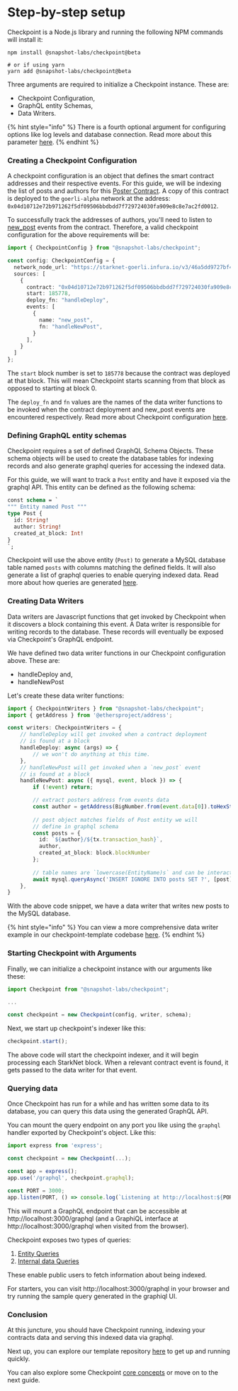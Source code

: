 # Step-by-step setup

Checkpoint is a Node.js library and running the following NPM commands will install it:

```
npm install @snapshot-labs/checkpoint@beta

# or if using yarn
yarn add @snapshot-labs/checkpoint@beta
```

Three arguments are required to initialize a Checkpoint instance. These are:

* Checkpoint Configuration,
* GraphQL entity Schemas,
* Data Writers.

{% hint style="info" %}
There is a fourth optional argument for configuring options like log levels and database connection. Read more about this parameter [here](advanced-options.md).
{% endhint %}

### Creating a Checkpoint Configuration

A checkpoint configuration is an object that defines the smart contract addresses and their respective events. For this guide, we will be indexing the list of posts and authors for this [Poster Contract](https://github.com/snapshot-labs/starknet-poster/blob/master/contracts/Poster.cairo). A copy of this contract is deployed to the `goerli-alpha` network at the address: `0x04d10712e72b971262f5df09506bbdbdd7f729724030fa909e8c8e7ac2fd0012`.

To successfully track the addresses of authors, you'll need to listen to [new\_post](https://github.com/snapshot-labs/starknet-poster/blob/master/contracts/Poster.cairo#L7) events from the contract. Therefore, a valid checkpoint configuration for the above requirements will be:

```typescript
import { CheckpointConfig } from "@snapshot-labs/checkpoint";

const config: CheckpointConfig = {
  network_node_url: "https://starknet-goerli.infura.io/v3/46a5dd9727bf48d4a132672d3f376146",
  sources: [
    {
      contract: "0x04d10712e72b971262f5df09506bbdbdd7f729724030fa909e8c8e7ac2fd0012",
      start: 185778,
      deploy_fn: "handleDeploy",
      events: [
        {
          name: "new_post",
          fn: "handleNewPost",
        }
      ],
    }
  ]
};
```

The `start` block number is set to `185778` because the contract was deployed at that block. This will mean Checkpoint starts scanning from that block as opposed to starting at block 0.

The `deploy_fn` and `fn` values are the names of the data writer functions to be invoked when the contract deployment and new\_post events are encountered respectively. Read more about Checkpoint configuration [here](../core-concepts/checkpoint-configuration.md).

### Defining GraphQL entity schemas

Checkpoint requires a set of defined GraphQL Schema Objects. These schema objects will be used to create the database tables for indexing records and also generate graphql queries for accessing the indexed data.

For this guide, we will want to track a `Post` entity and have it exposed via the graphql API. This entity can be defined as the following schema:

```graphql
const schema = `
""" Entity named Post """
type Post {
  id: String!
  author: String!
  created_at_block: Int!
}
`;
```

Checkpoint will use the above entity (`Post)` to generate a MySQL database table named `posts` with columns matching the defined fields. It will also generate a list of graphql queries to enable querying indexed data. Read more about how queries are generated [here](../core-concepts/entity-schema.md#query-generation).

### Creating Data Writers

Data writers are Javascript functions that get invoked by Checkpoint when it discovers a block containing this event. A Data writer is responsible for writing records to the database. These records will eventually be exposed via Checkpoint's GraphQL endpoint.

We have defined two data writer functions in our Checkpoint configuration above. These are:

* handleDeploy and,
* handleNewPost

Let's create these data writer functions:

```typescript
import { CheckpointWriters } from "@snapshot-labs/checkpoint";
import { getAddress } from '@ethersproject/address';

const writers: CheckpointWriters = {
    // handleDeploy will get invoked when a contract deployment
    // is found at a block
    handleDeploy: async (args) => {
        // we won't do anything at this time.
    },
    // handleNewPost will get invoked when a `new_post` event
    // is found at a block
    handleNewPost: async ({ mysql, event, block }) => {
        if (!event) return;

        // extract posters address from events data
        const author = getAddress(BigNumber.from(event.data[0]).toHexString());
        
        // post object matches fields of Post entity we will
        // define in graphql schema
        const posts = {
          id: `${author}/${tx.transaction_hash}`,
          author,
          created_at_block: block.blockNumber
        };
    
        // table names are `lowercase(EntityName)s` and can be interacted with sql
        await mysql.queryAsync('INSERT IGNORE INTO posts SET ?', [post]);
    },
}
```

With the above code snippet, we have a data writer that writes new posts to the MySQL database.

{% hint style="info" %}
You can view a more comprehensive data writer example in our checkpoint-template codebase [here](https://github.com/snapshot-labs/checkpoint-template/blob/master/src/writers.ts).
{% endhint %}

### Starting Checkpoint with Arguments

Finally, we can initialize a checkpoint instance with our arguments like these:

```typescript
import Checkpoint from "@snapshot-labs/checkpoint";

...

const checkpoint = new Checkpoint(config, writer, schema);
```

Next, we start up checkpoint's indexer like this:

```typescript
checkpoint.start();
```

The above code will start the checkpoint indexer, and it will begin processing each StarkNet block. When a relevant contract event is found, it gets passed to the data writer for that event.

### Querying data

Once Checkpoint has run for a while and has written some data to its database, you can query this data using the generated GraphQL API.

You can mount the query endpoint on any port you like using the `graphql` handler exported by Checkpoint's object. Like this:

```typescript
import express from 'express';

const checkpoint = new Checkpoint(...);

const app = express();
app.use('/graphql', checkpoint.graphql);

const PORT = 3000;
app.listen(PORT, () => console.log(`Listening at http://localhost:${PORT}`));
```

This will mount a GraphQL endpoint that can be accessible at http://localhost:3000/graphql (and a GraphiQL interface at http://localhost:3000/graphql when visited from the browser).&#x20;

Checkpoint exposes two types of queries:&#x20;

1. [Entity Queries](../core-concepts/entity-schema.md#query-generation)
2. [Internal data Queries](../core-concepts/internal-data-query.md)

These enable public users to fetch information about being indexed.

For starters, you can visit http://localhost:3000/graphql in your browser and try running the sample query generated in the graphiql UI.

### Conclusion

At this juncture, you should have Checkpoint running, indexing your contracts data and serving this indexed data via graphql.&#x20;

Next up, you can explore our template repository [here](https://github.com/snapshot-labs/checkpoint-template) to get up and running quickly.

You can also explore some Checkpoint [core concepts](broken-reference) or move on to the next guide.

